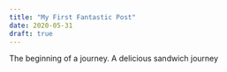 ```yaml
---
title: "My First Fantastic Post"
date: 2020-05-31
draft: true
---
```

The beginning of a journey. A delicious sandwich journey